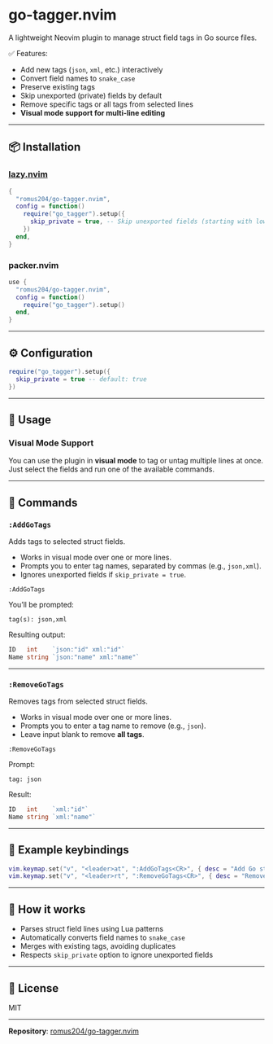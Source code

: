 # go-tagger.nvim

A lightweight Neovim plugin to manage struct field tags in Go source files.

✅ Features:
- Add new tags (`json`, `xml`, etc.) interactively
- Convert field names to `snake_case`
- Preserve existing tags
- Skip unexported (private) fields by default
- Remove specific tags or all tags from selected lines
- **Visual mode support for multi-line editing**

---

## 📦 Installation

### [lazy.nvim](https://github.com/folke/lazy.nvim)

```lua
{
  "romus204/go-tagger.nvim",
  config = function()
    require("go_tagger").setup({
      skip_private = true, -- Skip unexported fields (starting with lowercase)
    })
  end,
}
```

### packer.nvim

```lua
use {
  "romus204/go-tagger.nvim",
  config = function()
    require("go_tagger").setup()
  end,
}
```

---

## ⚙️ Configuration

```lua
require("go_tagger").setup({
  skip_private = true -- default: true
})
```

---

## 🚀 Usage

### Visual Mode Support

You can use the plugin in **visual mode** to tag or untag multiple lines at once. Just select the fields and run one of the available commands.

---

## 🔧 Commands

### `:AddGoTags`

Adds tags to selected struct fields.

- Works in visual mode over one or more lines.
- Prompts you to enter tag names, separated by commas (e.g., `json,xml`).
- Ignores unexported fields if `skip_private = true`.

```vim
:AddGoTags
```

You’ll be prompted:

```
tag(s): json,xml
```

Resulting output:

```go
ID   int    `json:"id" xml:"id"`
Name string `json:"name" xml:"name"`
```

---

### `:RemoveGoTags`

Removes tags from selected struct fields.

- Works in visual mode over one or more lines.
- Prompts you to enter a tag name to remove (e.g., `json`).
- Leave input blank to remove **all tags**.

```vim
:RemoveGoTags
```

Prompt:

```
tag: json
```

Result:

```go
ID   int    `xml:"id"`
Name string `xml:"name"`
```

---

## 🔑 Example keybindings

```lua
vim.keymap.set("v", "<leader>at", ":AddGoTags<CR>", { desc = "Add Go struct tags", silent = true })
vim.keymap.set("v", "<leader>rt", ":RemoveGoTags<CR>", { desc = "Remove Go struct tags", silent = true })
```

---

## 🧠 How it works

- Parses struct field lines using Lua patterns
- Automatically converts field names to `snake_case`
- Merges with existing tags, avoiding duplicates
- Respects `skip_private` option to ignore unexported fields

---

## 📄 License

MIT

---

**Repository**: [romus204/go-tagger.nvim](https://github.com/romus204/go-tagger.nvim)
